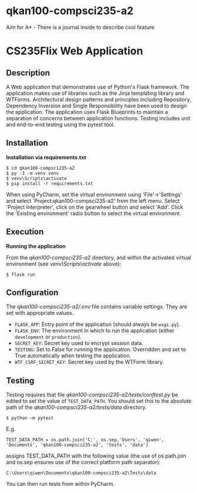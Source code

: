# qkan100-compsci235-a2
Aim for A* - There is a journal inside to describe cool feature 

# CS235Flix Web Application

## Description

A Web application that demonstrates use of Python's Flask framework. The application makes use of libraries such as the Jinja templating library and WTForms. Architectural design patterns and principles including Repository, Dependency Inversion and Single Responsibility have been used to design the application. The application uses Flask Blueprints to maintain a separation of concerns between application functions. Testing includes unit and end-to-end testing using the pytest tool. 

## Installation

**Installation via requirements.txt**

```shell
$ cd qkan100-compsci235-a2
$ py -3 -m venv venv
$ venv\Scripts\activate
$ pip install -r requirements.txt
```

When using PyCharm, set the virtual environment using 'File'->'Settings' and select 'Project:qkan100-compsci235-a2' from the left menu. Select 'Project Interpreter', click on the gearwheel button and select 'Add'. Click the 'Existing environment' radio button to select the virtual environment. 

## Execution

**Running the application**

From the *qkan100-compsci235-a2* directory, and within the activated virtual environment (see *venv\Scripts\activate* above):

````shell
$ flask run
```` 


## Configuration

The *qkan100-compsci235-a2/.env* file contains variable settings. They are set with appropriate values.

* `FLASK_APP`: Entry point of the application (should always be `wsgi.py`).
* `FLASK_ENV`: The environment in which to run the application (either `development` or `production`).
* `SECRET_KEY`: Secret key used to encrypt session data.
* `TESTING`: Set to False for running the application. Overridden and set to True automatically when testing the application.
* `WTF_CSRF_SECRET_KEY`: Secret key used by the WTForm library.


## Testing

Testing requires that file *qkan100-compsci235-a2/tests/conftest.py* be edited to set the value of `TEST_DATA_PATH`. You should set this to the absolute path of the *qkan100-compsci235-a2/tests/data* directory. 

````shell
$ python –m pytest
```` 

E.g. 

`TEST_DATA_PATH = os.path.join('C:', os.sep,'Users', 'qiwen', 'Documents', 'qkan100-compsci235-a2', 'tests', 'data')`

assigns TEST_DATA_PATH with the following value (the use of os.path.join and os.sep ensures use of the correct platform path separator):

`C:\Users\qiwen\Documents\qkan100-compsci235-a2\Tests\data`

You can then run tests from within PyCharm.
